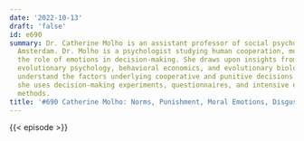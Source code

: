 ```yaml
---
date: '2022-10-13'
draft: 'false'
id: e690
summary: Dr. Catherine Molho is an assistant professor of social psychology at VU
  Amsterdam. Dr. Molho is a psychologist studying human cooperation, morality, and
  the role of emotions in decision-making. She draws upon insights from social and
  evolutionary psychology, behavioral economics, and evolutionary biology to better
  understand the factors underlying cooperative and punitive decisions. In her work,
  she uses decision-making experiments, questionnaires, and intensive experience sampling
  methods.
title: '#690 Catherine Molho: Norms, Punishment, Moral Emotions, Disgust, and Interdependence'
---
```

{{< episode >}}
